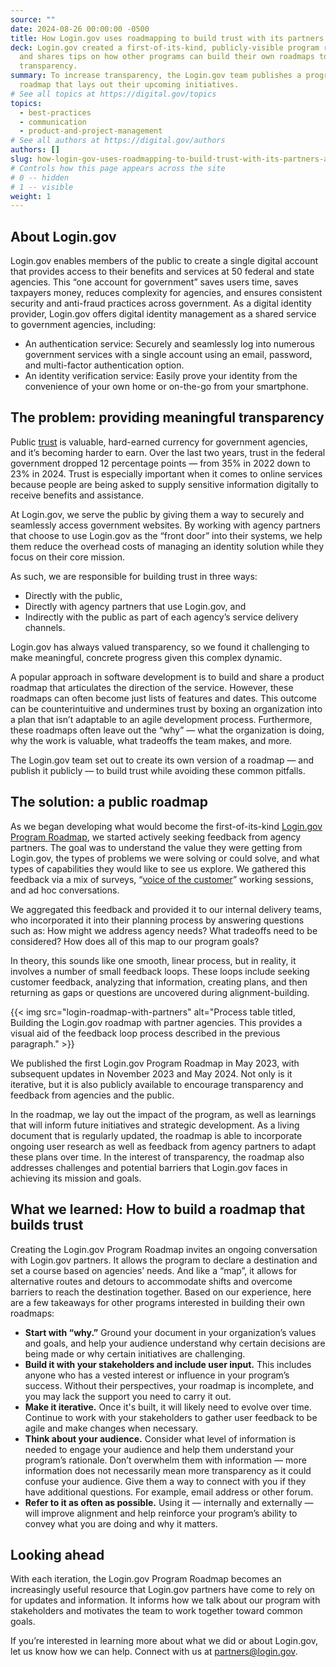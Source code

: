 ```yaml
---
source: ""
date: 2024-08-26 00:00:00 -0500
title: How Login.gov uses roadmapping to build trust with its partners and the public
deck: Login.gov created a first-of-its-kind, publicly-visible program roadmap
  and shares tips on how other programs can build their own roadmaps to improve
  transparency.
summary: To increase transparency, the Login.gov team publishes a program
  roadmap that lays out their upcoming initiatives.
# See all topics at https://digital.gov/topics
topics:
  - best-practices
  - communication
  - product-and-project-management
# See all authors at https://digital.gov/authors
authors: []
slug: how-login-gov-uses-roadmapping-to-build-trust-with-its-partners-and-the-public
# Controls how this page appears across the site
# 0 -- hidden
# 1 -- visible
weight: 1
---
```

## About Login.gov

Login.gov enables members of the public to create a single digital account that provides access to their benefits and services at 50 federal and state agencies. This “one account for government” saves users time, saves taxpayers money, reduces complexity for agencies, and ensures consistent security and anti-fraud practices across government. As a digital identity provider, Login.gov offers digital identity management as a shared service to government agencies, including:

* An authentication service: Securely and seamlessly log into numerous government services with a single account using an email, password, and multi-factor authentication option.
* An identity verification service: Easily prove your identity from the convenience of your own home or on-the-go from your smartphone.

## The problem: providing meaningful transparency

Public [trust](https://digital.gov/topics/trust/) is valuable, hard-earned currency for government agencies, and it’s becoming harder to earn. Over the last two years, trust in the federal government dropped 12 percentage points — from 35% in 2022 down to 23% in 2024. Trust is especially important when it comes to online services because people are being asked to supply sensitive information digitally to receive benefits and assistance.

At Login.gov, we serve the public by giving them a way to securely and seamlessly access government websites. By working with agency partners that choose to use Login.gov as the “front door” into their systems, we help them reduce the overhead costs of managing an identity solution while they focus on their core mission.

As such, we are responsible for building trust in three ways: 

* Directly with the public, 
* Directly with agency partners that use Login.gov, and 
* Indirectly with the public as part of each agency’s service delivery channels. 

Login.gov has always valued transparency, so we found it challenging to make meaningful, concrete progress given this complex dynamic.

A popular approach in software development is to build and share a product roadmap that articulates the direction of the service. However, these roadmaps can often become just lists of features and dates. This outcome can be counterintuitive and undermines trust by boxing an organization into a plan that isn’t adaptable to an agile development process. Furthermore, these roadmaps often leave out the “why” — what the organization is doing, why the work is valuable, what tradeoffs the team makes, and more.

The Login.gov team set out to create its own version of a roadmap — and publish it publicly — to build trust while avoiding these common pitfalls.

## The solution: a public roadmap

As we began developing what would become the first-of-its-kind [Login.gov Program Roadmap](https://www.login.gov/partners/roadmap/), we started actively seeking feedback from agency partners. The goal was to understand the value they were getting from Login.gov, the types of problems we were solving or could solve, and what types of capabilities they would like to see us explore. We gathered this feedback via a mix of surveys, “[voice of the customer](https://digital.gov/2023/12/19/amplifying-customer-voices/)” working sessions, and ad hoc conversations.

We aggregated this feedback and provided it to our internal delivery teams, who incorporated it into their planning process by answering questions such as: How might we address agency needs? What tradeoffs need to be considered? How does all of this map to our program goals?

In theory, this sounds like one smooth, linear process, but in reality, it involves a number of small feedback loops. These loops include seeking customer feedback, analyzing that information, creating plans, and then returning as gaps or questions are uncovered during alignment-building.



{{< img src="login-roadmap-with-partners" alt="Process table titled, Building the Login.gov roadmap with partner agencies. This provides a visual aid of the feedback loop process described in the previous paragraph." >}}

We published the first Login.gov Program Roadmap in May 2023, with subsequent updates in November 2023 and May 2024. Not only is it iterative, but it is also publicly available to encourage transparency and feedback from agencies and the public. 

In the roadmap, we lay out the impact of the program, as well as learnings that will inform future initiatives and strategic development. As a living document that is regularly updated, the roadmap is able to incorporate ongoing user research as well as feedback from agency partners to adapt these plans over time. In the interest of transparency, the roadmap also addresses challenges and potential barriers that Login.gov faces in achieving its mission and goals.

## What we learned: How to build a roadmap that builds trust

Creating the Login.gov Program Roadmap invites an ongoing conversation with Login.gov partners. It allows the program to declare a destination and set a course based on agencies’ needs. And like a “map”, it allows for alternative routes and detours to accommodate shifts and overcome barriers to reach the destination together. Based on our experience, here are a few takeaways for other programs interested in building their own roadmaps:

* **Start with “why.”** Ground your document in your organization’s values and goals, and help your audience understand why certain decisions are being made or why certain initiatives are challenging.
* **Build it with your stakeholders and include user input.** This includes anyone who has a vested interest or influence in your program’s success. Without their perspectives, your roadmap is incomplete, and you may lack the support you need to carry it out. 
* **Make it iterative.** Once it's built, it will likely need to evolve over time. Continue to work with your stakeholders to gather user feedback to be agile and make changes when necessary.
* **Think about your audience.** Consider what level of information is needed to engage your audience and help them understand your program’s rationale. Don’t overwhelm them with information — more information does not necessarily mean more transparency as it could confuse your audience. Give them a way to connect with you if they have additional questions. For example, email address or other forum.
* **Refer to it as often as possible.** Using it — internally and externally — will improve alignment and help reinforce your program’s ability to convey what you are doing and why it matters. 

## Looking ahead

With each iteration, the Login.gov Program Roadmap becomes an increasingly useful resource that Login.gov partners have come to rely on for updates and information. It informs how we talk about our program with stakeholders and motivates the team to work together toward common goals.

If you’re interested in learning more about what we did or about Login.gov, let us know how we can help. Connect with us at [partners@login.gov](partners@login.gov).
